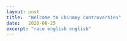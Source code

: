 ```yaml
---
layout: post
title:  "Welcome to Chinmoy controversies"
date:   2020-06-25
excerpt: "race english english"
---
```

